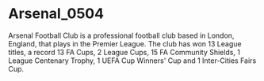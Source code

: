 # Arsenal_0504
Arsenal Football Club is a professional football club based in London, England, that plays in the Premier League.
The club has won 13 League titles, a record 13 FA Cups, 2 League Cups, 15 FA Community Shields, 1 League Centenary Trophy, 1 UEFA Cup Winners' Cup and 1 Inter-Cities Fairs Cup.
